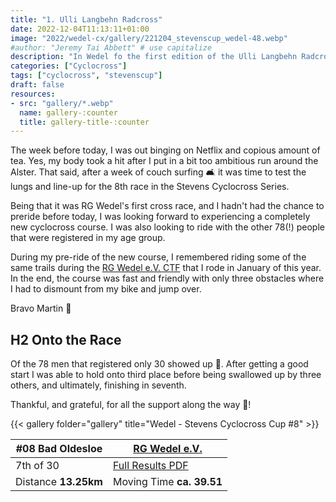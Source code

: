 ```yaml
---
title: "1. Ulli Langbehn Radcross"
date: 2022-12-04T11:13:11+01:00
image: "2022/wedel-cx/gallery/221204_stevenscup_wedel-48.webp"
#author: "Jeremy Tai Abbett" # use capitalize
description: "In Wedel fo the first edition of the Ulli Langbehn Radcross"
categories: ["Cyclocross"]
tags: ["cyclocross", "stevenscup"]
draft: false
resources: 
- src: "gallery/*.webp"
  name: gallery-:counter
  title: gallery-title-:counter
---
```

The week before today, I was out binging on Netflix and copious amount of tea. Yes, my body took a hit after I put in a bit too ambitious run around the Alster. That said, after a week of couch surfing 🛋️ it was time to test the lungs and line-up for the 8th race in the Stevens Cyclocross Series.

Being that it was RG Wedel's first cross race, and I hadn't had the chance to preride before today, I was looking forward to experiencing a completely new cyclocross course. I was also looking to ride with the other 78(!) people that were registered in my age group.

During my pre-ride of the new course, I remembered riding some of the same trails during the [RG Wedel e.V. CTF](https://offtheback.in/2022/wedel/) that I rode in January of this year. In the end, the course was fast and friendly with only three obstacles where I had to dismount from my bike and jump over.

Bravo Martin 👏

## H2 Onto the Race
Of the 78 men that registered only 30 showed up 🤷. After getting a good start I was able to hold onto third place before being swallowed up by three others, and ultimately, finishing in seventh.

Thankful, and grateful, for all the support along the way 🥳!

{{< gallery folder="gallery" title="Wedel - Stevens Cyclocross Cup #8" >}}

| #08 Bad Oldesloe | [RG Wedel e.V.](https://www.rg-wedel.de/1-ulli-langbehn-radcross-was-fuer-ein-tag/) |
| ----------- | ----------- |
| 7th of 30 | [Full Results PDF](20221204_wedel_08_te.pdf) |
| Distance **13.25km** | Moving Time **ca. 39.51** |